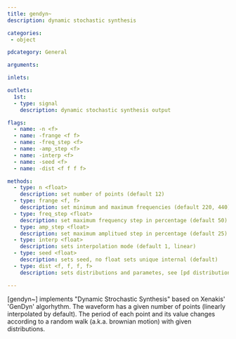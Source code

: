 ```yaml
---
title: gendyn~
description: dynamic stochastic synthesis

categories:
 - object

pdcategory: General

arguments:

inlets:

outlets:
  1st:
  - type: signal
    description: dynamic stochastic synthesis output

flags:
  - name: -n <f>
  - name: -frange <f f>
  - name: -freq_step <f>
  - name: -amp_step <f>
  - name: -interp <f>
  - name: -seed <f>
  - name: -dist <f f f f>

methods:
  - type: n <float>
    description: set number of points (default 12)
  - type: frange <f, f>
    description: set minimum and maximum frequencies (default 220, 440)
  - type: freq_step <float>
    description: set maximum frequency step in percentage (default 50)
  - type: amp_step <float>
    description: set maximum amplitued step in percentage (default 25)
  - type: interp <float>
    description: sets interpolation mode (default 1, linear)
  - type: seed <float>
    description: sets seed, no float sets unique internal (default)
  - type: dist <f, f, f, f>
    description: sets distributions and parametes, see [pd distributions]

---
```


[gendyn~] implements "Dynamic Strochastic Synthesis" based on Xenakis' 'GenDyn' algorhythm. The waveform has a given number of points (linearly interpolated by default). The period of each point and its value changes according to a random walk (a.k.a. brownian motion) with given distributions.

